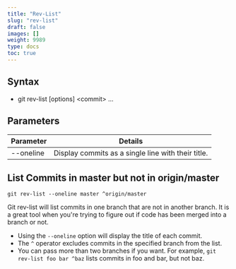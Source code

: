 ```yaml
---
title: "Rev-List"
slug: "rev-list"
draft: false
images: []
weight: 9989
type: docs
toc: true
---
```


## Syntax
 - git rev-list [options] \<commit\> ...

## Parameters
| Parameter | Details |  
| --------- | ------- |  
| --oneline | Display commits as a single line with their title. |  


## List Commits in master but not in origin/master
    git rev-list --oneline master ^origin/master 

Git rev-list will list commits in one branch that are not in another branch. It is a great tool when you're trying to figure out if code has been merged into a branch or not.
 * Using the `--oneline` option will display the title of each commit.
 * The `^` operator excludes commits in the specified branch from the list.
 * You can pass more than two branches if you want. For example, `git rev-list foo bar ^baz` lists commits in foo and bar, but not baz.

